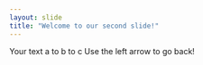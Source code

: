 ```yaml
---
layout: slide
title: "Welcome to our second slide!"
---
```

Your text a to b to c
Use the left arrow to go back!